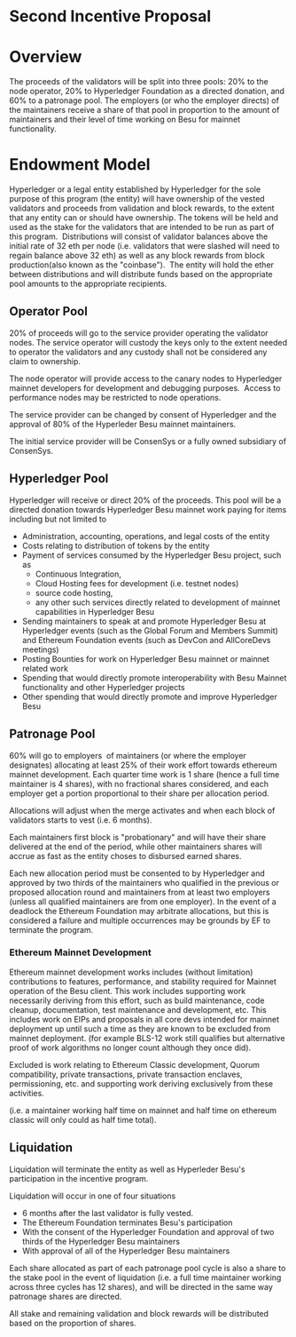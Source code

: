 # Second Incentive Proposal

# Overview

The proceeds of the validators will be split into three pools: 20% to the node operator, 20% to Hyperledger Foundation as a directed donation, and 60% to a patronage pool. The employers (or who the employer directs) of the maintainers receive a share of that pool in proportion to the amount of maintainers and their level of time working on Besu for mainnet functionality.

# Endowment Model

Hyperledger or a legal entity established by Hyperledger for the sole purpose of this program (the entity) will have ownership of the vested validators and proceeds from validation and block rewards, to the extent that any entity can or should have ownership. The tokens will be held and used as the stake for the validators that are intended to be run as part of this program.  Distributions will consist of validator balances above the initial rate of 32 eth per node (i.e. validators that were slashed will need to regain balance above 32 eth) as well as any block rewards from block production(also known as the "coinbase").  The entity will hold the ether between distributions and will distribute funds based on the appropriate pool amounts to the appropriate recipients.

## Operator Pool

20% of proceeds will go to the service provider operating the validator nodes. The service operator will custody the keys only to the extent needed to operator the validators and any custody shall not be considered any claim to ownership.

The node operator will provide access to the canary nodes to Hyperledger mainnet developers for development and debugging purposes.  Access to performance nodes may be restricted to node operations. 

The service provider can be changed by consent of Hyperledger and the approval of 80% of the Hyperleder Besu mainnet maintainers.

The initial service provider will be ConsenSys or a fully owned subsidiary of ConsenSys.

## Hyperledger Pool

Hyperledger will receive or direct 20% of the proceeds. This pool will be a directed donation towards Hyperledger Besu mainnet work paying for items including but not limited to

- Administration, accounting, operations, and legal costs of the entity
- Costs relating to distribution of tokens by the entity
- Payment of services consumed by the Hyperledger Besu project, such as
  - Continuous Integration,
  - Cloud Hosting fees for development (i.e. testnet nodes)
  - source code hosting,
  - any other such services directly related to development of mainnet capabilities in Hyperledger Besu
- Sending maintainers to speak at and promote Hyperledger Besu at Hyperledger events (such as the Global Forum and Members Summit) and Ethereum Foundation events (such as DevCon and AllCoreDevs meetings)
- Posting Bounties for work on Hyperledger Besu mainnet or mainnet related work
- Spending that would directly promote interoperability with Besu Mainnet functionality and other Hyperledger projects 
- Other spending that would directly promote and improve Hyperledger Besu

## Patronage Pool

60% will go to employers  of maintainers (or where the employer designates) allocating at least 25% of their work effort towards ethereum mainnet development. Each quarter time work is 1 share (hence a full time maintainer is 4 shares), with no fractional shares considered, and each employer get a portion proportional to their share per allocation period.

Allocations will adjust when the merge activates and when each block of validators starts to vest (i.e. 6 months).

Each maintainers first block is "probationary" and will have their share delivered at the end of the period, while other maintainers shares will accrue as fast as the entity choses to disbursed earned shares.

Each new allocation period must be consented to by Hyperledger and approved by two thirds of the maintainers who qualified in the previous or proposed allocation round and maintainers from at least two employers (unless all qualified maintainers are from one employer). In the event of a deadlock the Ethereum Foundation may arbitrate allocations, but this is considered a failure and multiple occurrences may be grounds by EF to terminate the program.

### Ethereum Mainnet Development

Ethereum mainnet development works includes (without limitation) contributions to features, performance, and stability required for Mainnet operation of the Besu client. This work includes supporting work necessarily deriving from this effort, such as build maintenance, code cleanup, documentation, test maintenance and development, etc. This includes work on EIPs and proposals in all core devs intended for mainnet deployment up until such a time as they are known to be excluded from mainnet deployment. (for example BLS-12 work still qualifies but alternative proof of work algorithms no longer count although they once did).

Excluded is work relating to Ethereum Classic development, Quorum compatibility, private transactions, private transaction enclaves, permissioning, etc. and supporting work deriving exclusively from these activities.

(i.e. a maintainer working half time on mainnet and half time on ethereum classic will only could as half time total).

## Liquidation

Liquidation will terminate the entity as well as Hyperleder Besu's participation in the incentive program.

Liquidation will occur in one of four situations

- 6 months after the last validator is fully vested.
- The Ethereum Foundation terminates Besu's participation
- With the consent of the Hyperledger Foundation and approval of two thirds of the Hyperledger Besu maintainers
- With approval of all of the Hyperledger Besu maintainers

Each share allocated as part of each patronage pool cycle is also a share to the stake pool in the event of liquidation (i.e. a full time maintainer working across three cycles has 12 shares), and will be directed in the same way patronage shares are directed.

All stake and remaining validation and block rewards will be distributed based on the proportion of shares.